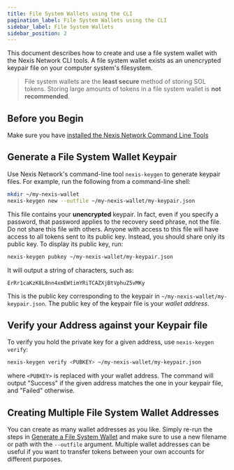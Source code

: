 ```yaml
---
title: File System Wallets using the CLI
pagination_label: File System Wallets using the CLI
sidebar_label: File System Wallets
sidebar_position: 2
---
```


This document describes how to create and use a file system wallet with the
Nexis Network CLI tools. A file system wallet exists as an unencrypted keypair file
on your computer system's filesystem.

> File system wallets are the **least secure** method of storing SOL tokens. Storing large amounts of tokens in a file system wallet is **not recommended**.

## Before you Begin

Make sure you have
[installed the Nexis Network Command Line Tools](../install.md)

## Generate a File System Wallet Keypair

Use Nexis Network's command-line tool `nexis-keygen` to generate keypair files. For
example, run the following from a command-line shell:

```bash
mkdir ~/my-nexis-wallet
nexis-keygen new --outfile ~/my-nexis-wallet/my-keypair.json
```

This file contains your **unencrypted** keypair. In fact, even if you specify
a password, that password applies to the recovery seed phrase, not the file. Do
not share this file with others. Anyone with access to this file will have access
to all tokens sent to its public key. Instead, you should share only its public
key. To display its public key, run:

```bash
nexis-keygen pubkey ~/my-nexis-wallet/my-keypair.json
```

It will output a string of characters, such as:

```text
ErRr1caKzK8L8nn4xmEWtimYRiTCAZXjBtVphuZ5vMKy
```

This is the public key corresponding to the keypair in
`~/my-nexis-wallet/my-keypair.json`. The public key of the keypair file is
your _wallet address_.

## Verify your Address against your Keypair file

To verify you hold the private key for a given address, use
`nexis-keygen verify`:

```bash
nexis-keygen verify <PUBKEY> ~/my-nexis-wallet/my-keypair.json
```

where `<PUBKEY>` is replaced with your wallet address.
The command will output "Success" if the given address matches the
one in your keypair file, and "Failed" otherwise.

## Creating Multiple File System Wallet Addresses

You can create as many wallet addresses as you like. Simply re-run the
steps in [Generate a File System Wallet](#generate-a-file-system-wallet-keypair)
and make sure to use a new filename or path with the `--outfile` argument.
Multiple wallet addresses can be useful if you want to transfer tokens between
your own accounts for different purposes.
